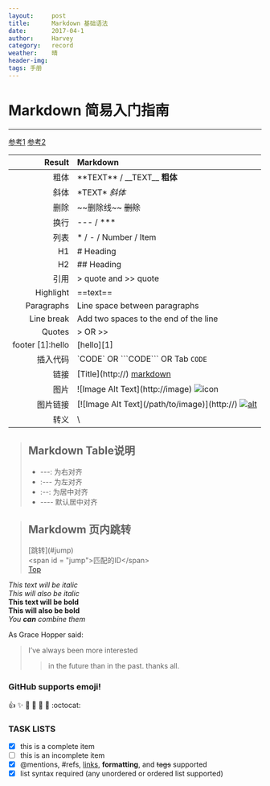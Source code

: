 ```yaml
---
layout:     post
title:      Markdown 基础语法
date:       2017-04-1
author:     Harvey
category:   record
weather:    晴
header-img: 
tags: 手册
---
```


<span id ="top"></span>

# Markdown 简易入门指南   
---
      
[参考1](http://www.markdowntutorial.com/lesson/2/)
[参考2](https://help.ghost.org/hc/en-us/articles/224410728-Markdown-Guide)

|Result	        |Markdown  
| ----:             |:----
|粗体	            |\*\*TEXT*\*  /  \_\_TEXT_\_ **粗体**
|斜体 	        |\*TEXT\* *斜体*
|删除                 |\~~删除线~~ ~~删除~~
|换行                 |---  /  *** 
|列表	            |* / - / Number / Item
|H1	                |# Heading	
|H2	                |## Heading	
|引用	                |> quote and >>	quote
|Highlight          |==text==
|Paragraphs         |Line space between paragraphs
|Line break         |Add two spaces to the end of the line
|Quotes             |> OR >>
|footer [1]:hello   |[hello][1]
|插入代码           |\`CODE\` OR \```CODE\``` OR Tab  `CODE`
|链接	            |\[Title](http://) [markdown](http://http://www.markdowntutorial.com/)	
|图片	            |\!\[Image Alt Text](http://image) ![icon]()
|图片链接         |\[\!\[Image Alt Text](/path/to/image)](http://) [![alt]()]()
|转义                 |\




>## Markdown Table说明      
>* ---: 为右对齐    
>* :--- 为左对齐      
>* :--: 为居中对齐        
>* ---- 默认居中对齐   

>## Markdowm 页内跳转   
>\[跳转](#jump)       
>\<span id = "jump">匹配的ID\</span>   
>[Top](#top)       

*This text will be italic*  
_This will also be italic_  
**This text will be bold**  
__This will also be bold__  
*You **can** combine them*  

As Grace Hopper said:
> I’ve always been more interested
>> in the future than in the past.
>> thanks all.

### GitHub supports emoji!
:+1: :sparkles: :camel: :tada:
:rocket: :metal: :octocat: 

### TASK LISTS

- [x] this is a complete item
- [ ] this is an incomplete item
- [x] @mentions, #refs, [links](),
**formatting**, and <del>tags</del>
supported
- [x] list syntax required (any
unordered or ordered list
supported)

[^1]: http://www.baidu.com
[1]:http://google.com   
[2]:https://guides.github.com/pdfs/markdown-cheatsheet-online.pdf